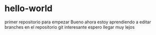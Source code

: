 # hello-world
primer repositorio para empezar
Bueno ahora estoy aprendiendo a editar branches en el repositorio git
interesante
espero llegar muy lejos
